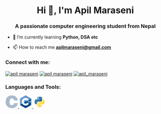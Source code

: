 <h1 align="center">Hi 👋, I'm Apil Maraseni</h1>
<h3 align="center">A passionate computer engineering student from Nepal</h3>

- 🌱 I’m currently learning **Python, DSA etc**

- 📫 How to reach me **apilmaraseni@gmail.com**

<h3 align="left">Connect with me:</h3>
<p align="left">
<a href="https://linkedin.com/in/apil maraseni" target="blank"><img align="center" src="https://raw.githubusercontent.com/rahuldkjain/github-profile-readme-generator/master/src/images/icons/Social/linked-in-alt.svg" alt="apil maraseni" height="30" width="40" /></a>
<a href="https://fb.com/apil maraseni" target="blank"><img align="center" src="https://raw.githubusercontent.com/rahuldkjain/github-profile-readme-generator/master/src/images/icons/Social/facebook.svg" alt="apil maraseni" height="30" width="40" /></a>
<a href="https://instagram.com/apil_maraseni" target="blank"><img align="center" src="https://raw.githubusercontent.com/rahuldkjain/github-profile-readme-generator/master/src/images/icons/Social/instagram.svg" alt="apil_maraseni" height="30" width="40" /></a>
</p>

<h3 align="left">Languages and Tools:</h3>
<p align="left"> <a href="https://www.cprogramming.com/" target="_blank" rel="noreferrer"> <img src="https://raw.githubusercontent.com/devicons/devicon/master/icons/c/c-original.svg" alt="c" width="40" height="40"/> </a> <a href="https://www.w3schools.com/cpp/" target="_blank" rel="noreferrer"> <img src="https://raw.githubusercontent.com/devicons/devicon/master/icons/cplusplus/cplusplus-original.svg" alt="cplusplus" width="40" height="40"/> </a> <a href="https://www.python.org" target="_blank" rel="noreferrer"> <img src="https://raw.githubusercontent.com/devicons/devicon/master/icons/python/python-original.svg" alt="python" width="40" height="40"/> </a> </p>
